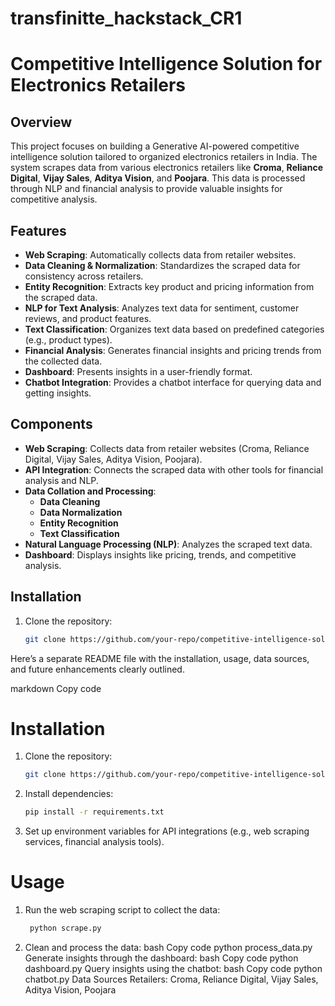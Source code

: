 # transfinitte_hackstack_CR1


# Competitive Intelligence Solution for Electronics Retailers

## Overview
This project focuses on building a Generative AI-powered competitive intelligence solution tailored to organized electronics retailers in India. The system scrapes data from various electronics retailers like **Croma**, **Reliance Digital**, **Vijay Sales**, **Aditya Vision**, and **Poojara**. This data is processed through NLP and financial analysis to provide valuable insights for competitive analysis.

## Features
- **Web Scraping**: Automatically collects data from retailer websites.
- **Data Cleaning & Normalization**: Standardizes the scraped data for consistency across retailers.
- **Entity Recognition**: Extracts key product and pricing information from the scraped data.
- **NLP for Text Analysis**: Analyzes text data for sentiment, customer reviews, and product features.
- **Text Classification**: Organizes text data based on predefined categories (e.g., product types).
- **Financial Analysis**: Generates financial insights and pricing trends from the collected data.
- **Dashboard**: Presents insights in a user-friendly format.
- **Chatbot Integration**: Provides a chatbot interface for querying data and getting insights.

## Components
- **Web Scraping**: Collects data from retailer websites (Croma, Reliance Digital, Vijay Sales, Aditya Vision, Poojara).
- **API Integration**: Connects the scraped data with other tools for financial analysis and NLP.
- **Data Collation and Processing**:
  - **Data Cleaning**
  - **Data Normalization**
  - **Entity Recognition**
  - **Text Classification**
- **Natural Language Processing (NLP)**: Analyzes the scraped text data.
- **Dashboard**: Displays insights like pricing, trends, and competitive analysis.

## Installation
1. Clone the repository:
   ```bash
   git clone https://github.com/your-repo/competitive-intelligence-solution.git


Here’s a separate README file with the installation, usage, data sources, and future enhancements clearly outlined.

markdown
Copy code
# Installation

1. Clone the repository:
   ```bash
   git clone https://github.com/your-repo/competitive-intelligence-solution.git
2. Install dependencies:
   ```bash
   pip install -r requirements.txt
3. Set up environment variables for API integrations (e.g., web scraping services, financial analysis tools).

# Usage
1. Run the web scraping script to collect the data:
   ```bash
    python scrape.py

2. Clean and process the data:
bash
Copy code
python process_data.py
Generate insights through the dashboard:
bash
Copy code
python dashboard.py
Query insights using the chatbot:
bash
Copy code
python chatbot.py
Data Sources
Retailers: Croma, Reliance Digital, Vijay Sales, Aditya Vision, Poojara
